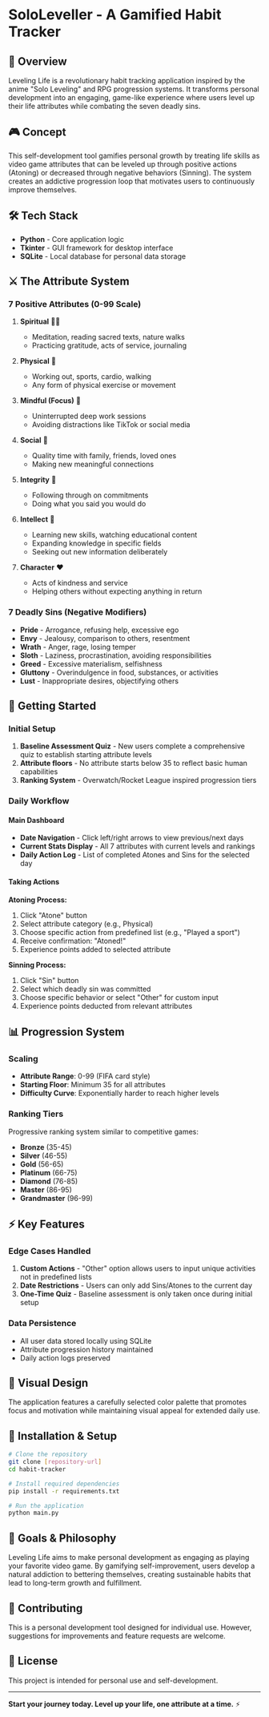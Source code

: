 # SoloLeveller - A Gamified Habit Tracker

## 📖 Overview

Leveling Life is a revolutionary habit tracking application inspired by the anime "Solo Leveling" and RPG progression systems. It transforms personal development into an engaging, game-like experience where users level up their life attributes while combating the seven deadly sins.

## 🎮 Concept

This self-development tool gamifies personal growth by treating life skills as video game attributes that can be leveled up through positive actions (Atoning) or decreased through negative behaviors (Sinning). The system creates an addictive progression loop that motivates users to continuously improve themselves.

## 🛠️ Tech Stack

- **Python** - Core application logic
- **Tkinter** - GUI framework for desktop interface  
- **SQLite** - Local database for personal data storage

## ⚔️ The Attribute System

### 7 Positive Attributes (0-99 Scale)

1. **Spiritual** 🧘‍♀️
   - Meditation, reading sacred texts, nature walks
   - Practicing gratitude, acts of service, journaling
   
2. **Physical** 💪
   - Working out, sports, cardio, walking
   - Any form of physical exercise or movement
   
3. **Mindful (Focus)** 🎯
   - Uninterrupted deep work sessions
   - Avoiding distractions like TikTok or social media
   
4. **Social** 👥
   - Quality time with family, friends, loved ones
   - Making new meaningful connections
   
5. **Integrity** 🤝
   - Following through on commitments
   - Doing what you said you would do
   
6. **Intellect** 🧠
   - Learning new skills, watching educational content
   - Expanding knowledge in specific fields
   - Seeking out new information deliberately
   
7. **Character** ❤️
   - Acts of kindness and service
   - Helping others without expecting anything in return

### 7 Deadly Sins (Negative Modifiers)

- **Pride** - Arrogance, refusing help, excessive ego
- **Envy** - Jealousy, comparison to others, resentment
- **Wrath** - Anger, rage, losing temper
- **Sloth** - Laziness, procrastination, avoiding responsibilities
- **Greed** - Excessive materialism, selfishness
- **Gluttony** - Overindulgence in food, substances, or activities
- **Lust** - Inappropriate desires, objectifying others

## 🚀 Getting Started

### Initial Setup
1. **Baseline Assessment Quiz** - New users complete a comprehensive quiz to establish starting attribute levels
2. **Attribute floors** - No attribute starts below 35 to reflect basic human capabilities
3. **Ranking System** - Overwatch/Rocket League inspired progression tiers

### Daily Workflow

#### Main Dashboard
- **Date Navigation** - Click left/right arrows to view previous/next days
- **Current Stats Display** - All 7 attributes with current levels and rankings
- **Daily Action Log** - List of completed Atones and Sins for the selected day

#### Taking Actions

**Atoning Process:**
1. Click "Atone" button
2. Select attribute category (e.g., Physical)
3. Choose specific action from predefined list (e.g., "Played a sport")
4. Receive confirmation: "Atoned!"
5. Experience points added to selected attribute

**Sinning Process:**
1. Click "Sin" button  
2. Select which deadly sin was committed
3. Choose specific behavior or select "Other" for custom input
4. Experience points deducted from relevant attributes

## 📊 Progression System

### Scaling
- **Attribute Range**: 0-99 (FIFA card style)
- **Starting Floor**: Minimum 35 for all attributes
- **Difficulty Curve**: Exponentially harder to reach higher levels

### Ranking Tiers
Progressive ranking system similar to competitive games:
- **Bronze** (35-45)
- **Silver** (46-55) 
- **Gold** (56-65)
- **Platinum** (66-75)
- **Diamond** (76-85)
- **Master** (86-95)
- **Grandmaster** (96-99)

## ⚡ Key Features

### Edge Cases Handled
1. **Custom Actions** - "Other" option allows users to input unique activities not in predefined lists
2. **Date Restrictions** - Users can only add Sins/Atones to the current day
3. **One-Time Quiz** - Baseline assessment is only taken once during initial setup

### Data Persistence
- All user data stored locally using SQLite
- Attribute progression history maintained
- Daily action logs preserved

## 🎨 Visual Design

The application features a carefully selected color palette that promotes focus and motivation while maintaining visual appeal for extended daily use.

## 🔧 Installation & Setup

```bash
# Clone the repository
git clone [repository-url]
cd habit-tracker

# Install required dependencies
pip install -r requirements.txt

# Run the application
python main.py
```


## 🎯 Goals & Philosophy

Leveling Life aims to make personal development as engaging as playing your favorite video game. By gamifying self-improvement, users develop a natural addiction to bettering themselves, creating sustainable habits that lead to long-term growth and fulfillment.

## 🤝 Contributing

This is a personal development tool designed for individual use. However, suggestions for improvements and feature requests are welcome.

## 📄 License

This project is intended for personal use and self-development.

---

**Start your journey today. Level up your life, one attribute at a time.** ⚡